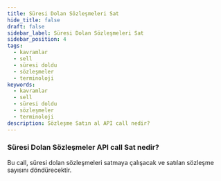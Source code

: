 ```yaml
---
title: Süresi Dolan Sözleşmeleri Sat
hide_title: false
draft: false
sidebar_label: Süresi Dolan Sözleşmeleri Sat
sidebar_position: 4
tags:
  - kavramlar
  - sell
  - süresi doldu
  - sözleşmeler
  - terminoloji
keywords:
  - kavramlar
  - sell
  - süresi doldu
  - sözleşmeler
  - terminoloji
description: Sözleşme Satın al API call nedir?
---
```


### Süresi Dolan Sözleşmeler API call Sat nedir?

Bu call, süresi dolan sözleşmeleri satmaya çalışacak ve satılan sözleşme sayısını döndürecektir.
